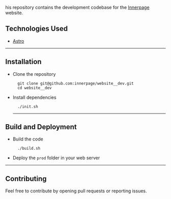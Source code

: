 his repository contains the development codebase for the [Innerpage](https://innerpage.org) website.

## Technologies Used

- [Astro](https://astro.build/)
<hr/>

## Installation

- Clone the repository <br/>

  ```
    git clone git@github.com:innerpage/website__dev.git
    cd website__dev
  ```

- Install dependencies <br/>
  ```
    ./init.sh
  ```
  <hr/>

## Build and Deployment

- Build the code <br/>

  ```
    ./build.sh
  ```

- Deploy the `prod` folder in your web server

<hr/>

## Contributing

Feel free to contribute by opening pull requests or reporting issues.
